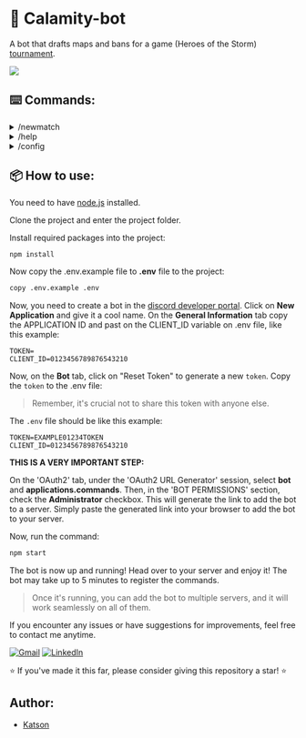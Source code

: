# 🤖 Calamity-bot
A bot that drafts maps and bans for a game (Heroes of the Storm) [tournament](https://www.calamitygaming.com.br/heroes-of-the-storm). 

![](https://github.com/katson1/calamity-bot/blob/master/utils/assets/preview.gif)

## ⌨️ Commands:

<details>
  <summary> /newmatch </summary>
  
  - Create a new match registration (bans, fist picks and map).
  
    * options:

        > The sequence in which teams are selected only impact the game when is selected a bo7 system, the team_1 will recieve the advantage setted on /config command.
        
        - system - Select a match system ex.: (Bo3, Bo5).
        - team1 - Select the first team role from discord server.
        - team2 - Select the second team role from discord server.
        
</details>

<details>
  <summary> /help </summary>
  
  - Display the commands descriptions.
</details>

<details>
  <summary> /config </summary>
  
  - This command allows you to configure or retrieve settings for the bot.

    To view the current settings, select the setting you wish to inspect, and leave the `value` option blank.

    **Map setting instruction:**
    To set map preferences, use the setting command followed by the desired maps enclosed in spaces. For example: Sky Alterac Cursed. Each map should be listed separately. Note that maps must be specified by a single name.
    
    **Roles setting instruction:**
    To set admin roles, use the setting command followed by the desired roles enclosed in spaces. For example: admin adm staff. Note that roles must be specified by a single name. (The role named 'adm' serves as the bot's default setting).
    
    **Bo7 setting instruction:**
    Modify the format of the Bo7 system for tournaments. If your tournament utilizes the Upper Finals Winner configuration, you can adjust the advantage given to the winning team.
    
    Using the setting Bo7 command, you can specify:
    
      - **map:** Automatically sets the toss coin winner to team_1. (default)
      - **game:** Sets the first game win to team_1.
      - **none:** Remove bo7 configuration.
</details>

## 📦 How to use:
You need to have [node.js](https://nodejs.org/en) installed.

Clone the project and enter the project folder.

Install required packages into the project:
  ```bash
npm install
  ```

Now copy the .env.example file to **.env** file to the project:
  ```.bash
copy .env.example .env
  ```

Now, you need to create a bot in the [discord developer portal](https://discord.com/developers/applications).
Click on **New Application** and give it a cool name.
On the **General Information** tab copy the APPLICATION ID and past on the CLIENT_ID variable on .env file, like this example: 

  ```.env
TOKEN=
CLIENT_ID=0123456789876543210
  ```

Now, on the **Bot** tab, click on "Reset Token" to generate a new `token`. 
Copy the `token` to the .env file:
> Remember, it's crucial not to share this token with anyone else.

The `.env` file should be like this example:
  ```.env
TOKEN=EXAMPLE01234TOKEN
CLIENT_ID=0123456789876543210
  ```

**THIS IS A VERY IMPORTANT STEP:**

On the 'OAuth2' tab, under the 'OAuth2 URL Generator' session, select **bot** and **applications.commands**. Then, in the 'BOT PERMISSIONS' section, check the **Administrator** checkbox. This will generate the link to add the bot to a server. Simply paste the generated link into your browser to add the bot to your server.

Now, run the command:
   ```js
npm start
  ```

The bot is now up and running! Head over to your server and enjoy it!
The bot may take up to 5 minutes to register the commands.

> Once it's running, you can add the bot to multiple servers, and it will work seamlessly on all of them.

If you encounter any issues or have suggestions for improvements, feel free to contact me anytime.

[<img src="https://img.shields.io/badge/-Gmail-FF0000?style=flat-square&labelColor=FF0000&logo=gmail&logoColor=white&link=" alt="Gmail"/></a>](mailto:katson.alves@ccc.ufcg.edu.br)
[<img src="https://img.shields.io/badge/-Linkedin-0e76a8?style=flat-square&logo=Linkedin&logoColor=white&link=" alt="LinkedIn"/></a>](https://www.linkedin.com/in/katsonmatheus/)

⭐ If you've made it this far, please consider giving this repository a star! ⭐

## Author:
- [Katson](https://github.com/katson1)

